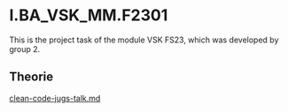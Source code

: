 # I.BA\_VSK\_MM.F2301

This is the project task of the module VSK FS23, which was developed by group 2.

## Theorie

[clean-code-jugs-talk.md](clean-code-jugs-talk.md "mention")
